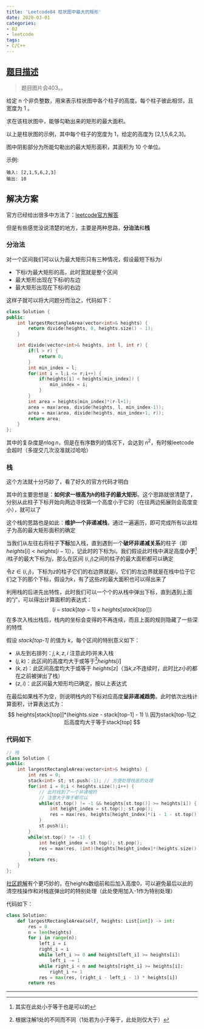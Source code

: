 ```yaml
---
title: 'Leetcode84 柱状图中最大的矩形'
date: 2020-03-01
categories:
- OJ
- leetcode
tags:
- C/C++
---
```


## [题目描述](https://leetcode-cn.com/problems/largest-rectangle-in-histogram/)

> 题目图片会403。。

给定 n 个非负整数，用来表示柱状图中各个柱子的高度。每个柱子彼此相邻，且宽度为 1 。

求在该柱状图中，能够勾勒出来的矩形的最大面积。

以上是柱状图的示例，其中每个柱子的宽度为 1，给定的高度为 [2,1,5,6,2,3]。

图中阴影部分为所能勾勒出的最大矩形面积，其面积为 10 个单位。

示例:

```
输入: [2,1,5,6,2,3]
输出: 10
```

<!-- more -->

## 解决方案

官方已经给出很多中方法了：[leetcode官方解答](https://leetcode-cn.com/problems/largest-rectangle-in-histogram/solution/zhu-zhuang-tu-zhong-zui-da-de-ju-xing-by-leetcode/)

但是有些感觉没说清楚的地方，主要是两种思路，**分治法**和**栈**

### 分治法

对一个区间我们可以认为最大矩形只有三种情况，假设最短下标为*i*

- 下标*i*为最大矩形的高，此时宽就是整个区间
- 最大矩形出现在下标*i*的左边
- 最大矩形出现在下标*i*的右边

这样子就可以将大问题分而治之，代码如下：

```c++
class Solution {
public:
    int largestRectangleArea(vector<int>& heights) {
        return divide(heights, 0, heights.size() - 1);
    }

    int divide(vector<int>& heights, int l, int r) {
        if(l > r) {
            return 0;
        }
        int min_index = l;
        for(int i = l;i <= r;i++) {
            if(heights[i] < heights[min_index]) {
                min_index = i;
            }
        }
        int area = heights[min_index]*(r-l+1);
        area = max(area, divide(heights, l, min_index-1));
        area = max(area, divide(heights, min_index+1, r));
        return area;
    }
};
```

其中的复杂度是$n\log n$，但是在有序数列的情况下，会达到 $n^2$，有时候leetcode会超时（多提交几次没准就过哈哈）

### 栈

这个方法就十分巧妙了，看了好久的官方代码才明白

其中的主要思想是：**如何求一根高为*h*的柱子的最大矩形**。这个思路就很清楚了，分别从此柱子下标开始向两边寻找第一个高度小于它的（在往两边拓展则会高度变小），就可以了

这个栈的思路也是如此：**维护一个非递减栈**，通过一遍遍历，即可完成所有以此柱子为高的最大矩形面积的确定

当我们从左往右将柱子**下标**加入栈，直到遇到一个**破坏非递减关系**的柱子（即$heights[i]<heights[i-1]$），记此时的下标为*i*。我们假设此时栈中满足高度**小于**[^1] *i*柱子的最大下标为*j*，那么在区间 $(i,j)$之间的柱子的最大面积都可以确定

令$z \in (i,j)$，下标为*z*的柱子它们的右边界就是*i*，它们的左边界就是在栈中位于它们之下的那个下标，假设为*k*，有了这些*z*的最大面积也可以得出来了 

利用栈的后进先出特性，此时我们可以一个个的从栈中弹出下标，直到遇到上面的“*j*”，可以得出计算面积的表达式：
$$
(i-stack[top-1]\times heights[stack[top]])
$$
在多次入栈出栈后，栈内的坐标会变得的不再连续，而且上面的规则隐藏了一些深的特性

假设 *stack[top-1]* 的值为 *k*，每个区间的特别意义如下：

- 从左到右排列：$j,k,z,i$ 注意此时*i*并未入栈
- $(j,k)$：此区间的高度均大于或等于[^2]$heights[i]$
- $(k,z)$：此区间高度均大于或等于 $heights[z]$（当*k,z*不连续时，此时比*z*小的都在之前被弹出了栈）
- $(z,i)$：此区间最大矩形均已确定，按以上表达式

在最后如果栈不为空，则说明栈内的下标对应高度**呈非递减趋势**。此时依次出栈计算面积，计算表达式为：
$$
heights[stack[top]]*(heights.size - stack[top-1] - 1) \\
因为stack[top-1]之后高度均大于等于stack[top]
$$

### 代码如下

```c++
// 栈
class Solution {
public:
    int largestRectangleArea(vector<int>& heights) {
        int res = 0;
        stack<int> st; st.push(-1); // 方便处理栈底的处理
        for(int i = 0;i < heights.size();i++) {
            // 此时找到了一个非递增的
            // 注意大于等于都可以
            while(st.top() != -1 && heights[st.top()] >= heights[i]) {
                int height_index = st.top(); st.pop();
                res = max(res, heights[height_index]*(i - 1 - st.top()));
            }
            st.push(i);
        }
        while(st.top() != -1) {
            int height_index = st.top(); st.pop();
            res = max(res, (int)(heights[height_index]*(heights.size() - st.top() - 1)));
        }
        return res;
    }
};
```
[社区题解](https://leetcode-cn.com/problems/largest-rectangle-in-histogram/solution/zhao-liang-bian-di-yi-ge-xiao-yu-ta-de-zhi-by-powc/)有个更巧妙的，在heights数组前和后加入高度0，可以避免最后以此的清空栈操作和对栈底弹出时的特别处理（此处使用加入-1作为特别处理）

代码如下：

```python
class Solution:
    def largestRectangleArea(self, heights: List[int]) -> int:
        res = 0
        n = len(heights)
        for i in range(n):
            left_i = i
            right_i = i
            while left_i >= 0 and heights[left_i] >= heights[i]:
                left_i -= 1
            while right_i < n and heights[right_i] >= heights[i]:
                right_i += 1
            res = max(res, (right_i - left_i - 1) * heights[i])
        return res
```





---

[^1]: 其实在此处小于等于也是可以的
[^2]: 根据注解1处的不同而不同（1处若为小于等于，此处则仅大于）